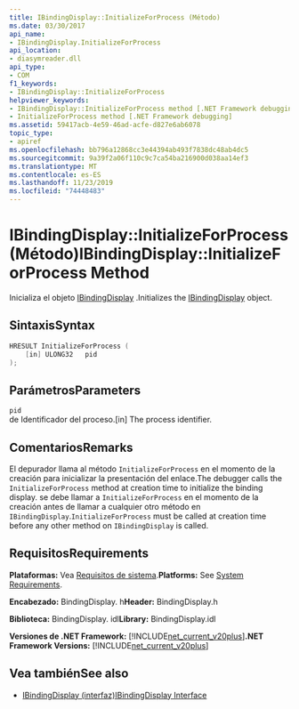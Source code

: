 ```yaml
---
title: IBindingDisplay::InitializeForProcess (Método)
ms.date: 03/30/2017
api_name:
- IBindingDisplay.InitializeForProcess
api_location:
- diasymreader.dll
api_type:
- COM
f1_keywords:
- IBindingDisplay::InitializeForProcess
helpviewer_keywords:
- IBindingDisplay::InitializeForProcess method [.NET Framework debugging]
- InitializeForProcess method [.NET Framework debugging]
ms.assetid: 59417acb-4e59-46ad-acfe-d827e6ab6078
topic_type:
- apiref
ms.openlocfilehash: bb796a12868cc3e44394ab493f7838dc48ab4dc5
ms.sourcegitcommit: 9a39f2a06f110c9c7ca54ba216900d038aa14ef3
ms.translationtype: MT
ms.contentlocale: es-ES
ms.lasthandoff: 11/23/2019
ms.locfileid: "74448483"
---
```

# <a name="ibindingdisplayinitializeforprocess-method"></a><span data-ttu-id="dcbd4-102">IBindingDisplay::InitializeForProcess (Método)</span><span class="sxs-lookup"><span data-stu-id="dcbd4-102">IBindingDisplay::InitializeForProcess Method</span></span>
<span data-ttu-id="dcbd4-103">Inicializa el objeto [IBindingDisplay](../../../../docs/framework/unmanaged-api/diagnostics/ibindingdisplay-interface.md) .</span><span class="sxs-lookup"><span data-stu-id="dcbd4-103">Initializes the [IBindingDisplay](../../../../docs/framework/unmanaged-api/diagnostics/ibindingdisplay-interface.md) object.</span></span>  
  
## <a name="syntax"></a><span data-ttu-id="dcbd4-104">Sintaxis</span><span class="sxs-lookup"><span data-stu-id="dcbd4-104">Syntax</span></span>  
  
```cpp  
HRESULT InitializeForProcess (  
    [in] ULONG32   pid  
);  
```  
  
## <a name="parameters"></a><span data-ttu-id="dcbd4-105">Parámetros</span><span class="sxs-lookup"><span data-stu-id="dcbd4-105">Parameters</span></span>  
 `pid`  
 <span data-ttu-id="dcbd4-106">de Identificador del proceso.</span><span class="sxs-lookup"><span data-stu-id="dcbd4-106">[in] The process identifier.</span></span>  
  
## <a name="remarks"></a><span data-ttu-id="dcbd4-107">Comentarios</span><span class="sxs-lookup"><span data-stu-id="dcbd4-107">Remarks</span></span>  
 <span data-ttu-id="dcbd4-108">El depurador llama al método `InitializeForProcess` en el momento de la creación para inicializar la presentación del enlace.</span><span class="sxs-lookup"><span data-stu-id="dcbd4-108">The debugger calls the `InitializeForProcess` method at creation time to initialize the binding display.</span></span> <span data-ttu-id="dcbd4-109">se debe llamar a `InitializeForProcess` en el momento de la creación antes de llamar a cualquier otro método en `IBindingDisplay`.</span><span class="sxs-lookup"><span data-stu-id="dcbd4-109">`InitializeForProcess` must be called at creation time before any other method on `IBindingDisplay` is called.</span></span>  
  
## <a name="requirements"></a><span data-ttu-id="dcbd4-110">Requisitos</span><span class="sxs-lookup"><span data-stu-id="dcbd4-110">Requirements</span></span>  
 <span data-ttu-id="dcbd4-111">**Plataformas:** Vea [Requisitos de sistema](../../../../docs/framework/get-started/system-requirements.md).</span><span class="sxs-lookup"><span data-stu-id="dcbd4-111">**Platforms:** See [System Requirements](../../../../docs/framework/get-started/system-requirements.md).</span></span>  
  
 <span data-ttu-id="dcbd4-112">**Encabezado:** BindingDisplay. h</span><span class="sxs-lookup"><span data-stu-id="dcbd4-112">**Header:** BindingDisplay.h</span></span>  
  
 <span data-ttu-id="dcbd4-113">**Biblioteca:** BindingDisplay. idl</span><span class="sxs-lookup"><span data-stu-id="dcbd4-113">**Library:** BindingDisplay.idl</span></span>  
  
 <span data-ttu-id="dcbd4-114">**Versiones de .NET Framework:** [!INCLUDE[net_current_v20plus](../../../../includes/net-current-v20plus-md.md)]</span><span class="sxs-lookup"><span data-stu-id="dcbd4-114">**.NET Framework Versions:** [!INCLUDE[net_current_v20plus](../../../../includes/net-current-v20plus-md.md)]</span></span>  
  
## <a name="see-also"></a><span data-ttu-id="dcbd4-115">Vea también</span><span class="sxs-lookup"><span data-stu-id="dcbd4-115">See also</span></span>

- [<span data-ttu-id="dcbd4-116">IBindingDisplay (interfaz)</span><span class="sxs-lookup"><span data-stu-id="dcbd4-116">IBindingDisplay Interface</span></span>](../../../../docs/framework/unmanaged-api/diagnostics/ibindingdisplay-interface.md)
